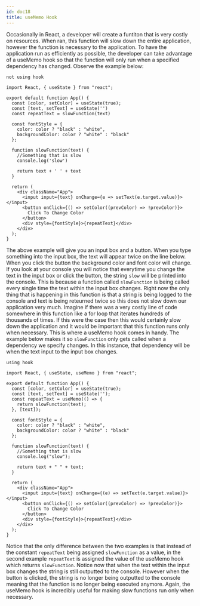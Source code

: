 ```yaml
---
id: doc18
title: useMemo Hook
---
```


Occasionally in React, a developer will create a funtiton that is very costly on resources. When ran, this function will slow down the entire application, however the function is necessary to the application. To have the application run as efficiently as possible, the developer can take advantage of a useMemo hook so that the function will only run when a specified dependency has changed. Observe the example below:

`not using hook`
```
import React, { useState } from "react";

export default function App() {
  const [color, setColor] = useState(true);
  const [text, setText] = useState('')
  const repeatText = slowFunction(text)

  const fontStyle = {
    color: color ? "black" : "white",
    backgroundColor: color ? "white" : "black"
  };

  function slowFunction(text) {
    //Something that is slow
    console.log('slow')

    return text + ' ' + text
  }

  return (
    <div className="App">
      <input input={text} onChange={e => setText(e.target.value)}></input>
      <button onClick={() => setColor((prevColor) => !prevColor)}>
        Click To Change Color
      </button>
      <div style={fontStyle}>{repeatText}</div>
    </div>
  );
}
```

The above example will give you an input box and a button. When you type something into the input box, the text will appear twice on the line below. When you click the button the background color and font color will change. If you look at your console you will notice that everytime you change the text in the input box or click the button, the string `slow` will be printed into the console. This is because a function called `slowFunction` is being called every single time the text within the input box changes. Right now the only thing that is happening in this function is that a string is being logged to the console and text is being reteurned twice so this does not slow down our application very much. Imagine if there was a very costly line of code somewhere in this function like a for loop that iterates hundreds of thousands of times. If this were the case then this would certainly slow down the application and it would be important that this function runs only when necessary. This is where a useMemo hook comes in handy. The example below makes it so `slowFunction` only gets called when a dependency we specify changes. In this instance, that dependency will be when the text input to the input box changes.

`using hook`
```
import React, { useState, useMemo } from "react";

export default function App() {
  const [color, setColor] = useState(true);
  const [text, setText] = useState('');
  const repeatText = useMemo(() => {
    return slowFunction(text);
  }, [text]);

  const fontStyle = {
    color: color ? "black" : "white",
    backgroundColor: color ? "white" : "black"
  };

  function slowFunction(text) {
    //Something that is slow
    console.log("slow");

    return text + " " + text;
  }

  return (
    <div className="App">
      <input input={text} onChange={(e) => setText(e.target.value)}></input>
      <button onClick={() => setColor((prevColor) => !prevColor)}>
        Click To Change Color
      </button>
      <div style={fontStyle}>{repeatText}</div>
    </div>
  );
}

```

Notice that the only difference between the two examples is that instead of the constant `repeatText` being assigned `slowFunction` as a value, in the second example `repeatText` is assigned the value of the useMemo hook which returns `slowFunction`. Notice now that when the text within the input box changes the string is still outputted to the console. However when the button is clicked, the string is no longer being outputted to the console meaning that the function is no longer being executed anymore. Again, the useMemo hook is incredibly useful for making slow functions run only when necessary.











